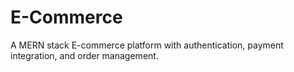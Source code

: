 # E-Commerce
A MERN stack E-commerce platform with authentication, payment integration, and order management.
